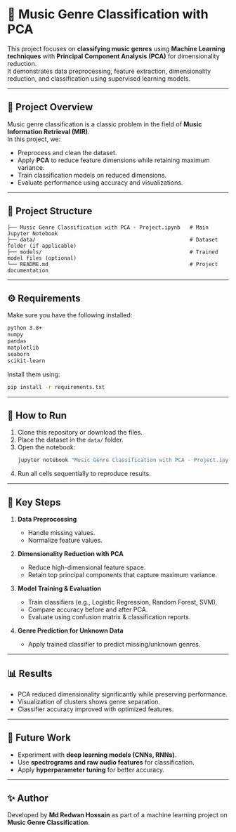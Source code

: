 # 🎵 Music Genre Classification with PCA

This project focuses on **classifying music genres** using **Machine Learning techniques** with **Principal Component Analysis (PCA)** for dimensionality reduction.  
It demonstrates data preprocessing, feature extraction, dimensionality reduction, and classification using supervised learning models.

---

## 📌 Project Overview
Music genre classification is a classic problem in the field of **Music Information Retrieval (MIR)**.  
In this project, we:
- Preprocess and clean the dataset.  
- Apply **PCA** to reduce feature dimensions while retaining maximum variance.  
- Train classification models on reduced dimensions.  
- Evaluate performance using accuracy and visualizations.  

---

## 📂 Project Structure
```
├── Music Genre Classification with PCA - Project.ipynb   # Main Jupyter Notebook
├── data/                                                 # Dataset folder (if applicable)
├── models/                                               # Trained model files (optional)
└── README.md                                             # Project documentation
```

---

## ⚙️ Requirements
Make sure you have the following installed:

```bash
python 3.8+
numpy
pandas
matplotlib
seaborn
scikit-learn
```

Install them using:
```bash
pip install -r requirements.txt
```

---

## 🚀 How to Run
1. Clone this repository or download the files.  
2. Place the dataset in the `data/` folder.  
3. Open the notebook:
   ```bash
   jupyter notebook "Music Genre Classification with PCA - Project.ipynb"
   ```
4. Run all cells sequentially to reproduce results.  

---

## 🔑 Key Steps
1. **Data Preprocessing**  
   - Handle missing values.  
   - Normalize feature values.  

2. **Dimensionality Reduction with PCA**  
   - Reduce high-dimensional feature space.  
   - Retain top principal components that capture maximum variance.  

3. **Model Training & Evaluation**  
   - Train classifiers (e.g., Logistic Regression, Random Forest, SVM).  
   - Compare accuracy before and after PCA.  
   - Evaluate using confusion matrix & classification reports.  

4. **Genre Prediction for Unknown Data**  
   - Apply trained classifier to predict missing/unknown genres.  

---

## 📊 Results
- PCA reduced dimensionality significantly while preserving performance.  
- Visualization of clusters shows genre separation.  
- Classifier accuracy improved with optimized features.  

---

## 📌 Future Work
- Experiment with **deep learning models (CNNs, RNNs)**.  
- Use **spectrograms and raw audio features** for classification.  
- Apply **hyperparameter tuning** for better accuracy.  

---

## ✨ Author
Developed by **Md Redwan Hossain** as part of a machine learning project on **Music Genre Classification**.
